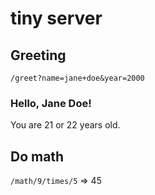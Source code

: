 # tiny server  
## Greeting  
`/greet?name=jane+doe&year=2000`  
### Hello, Jane Doe!  
You are 21 or 22 years old.  
## Do math  
`/math/9/times/5` => 45
